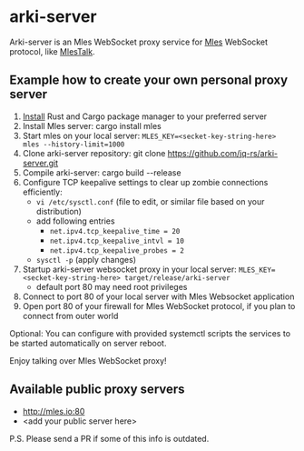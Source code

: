 # arki-server

Arki-server is an Mles WebSocket proxy service for [Mles](https://github.com/jq-rs/mles-rs) WebSocket protocol, like [MlesTalk](http://mles.io/app).

## Example how to create your own personal proxy server

 1. [Install](https://www.rust-lang.org/tools/install) Rust and Cargo package manager to your preferred server
 2. Install Mles server: cargo install mles
 3. Start mles on your local server: `MLES_KEY=<secket-key-string-here> mles --history-limit=1000`
 4. Clone arki-server repository: git clone https://github.com/jq-rs/arki-server.git
 5. Compile arki-server: cargo build --release
 6. Configure TCP keepalive settings to clear up zombie connections efficiently:
    - `vi /etc/sysctl.conf` (file to edit, or similar file based on your distribution)
    - add following entries
      - `net.ipv4.tcp_keepalive_time = 20`
      - `net.ipv4.tcp_keepalive_intvl = 10`
      - `net.ipv4.tcp_keepalive_probes = 2`
    - `sysctl -p` (apply changes)
 7. Startup arki-server websocket proxy in your local server: `MLES_KEY=<secket-key-string-here> target/release/arki-server`
     - default port 80 may need root privileges
 8. Connect to port 80 of your local server with Mles Websocket application
 9. Open port 80 of your firewall for Mles WebSocket protocol, if you plan to connect from outer world
 
 Optional: You can configure with provided systemctl scripts the services to be started automatically on server reboot.
 
 Enjoy talking over Mles WebSocket proxy!
 
 ## Available public proxy servers
 
   * http://mles.io:80
   * \<add your public server here\>
 
 P.S. Please send a PR if some of this info is outdated.
